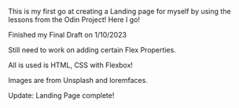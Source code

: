 This is my first go at creating a Landing page for myself by using the lessons from the Odin Project! Here I go!

Finished my Final Draft on 1/10/2023

Still need to work on adding certain Flex Properties.

All is used is HTML, CSS with Flexbox!

Images are from Unsplash and loremfaces.

Update: Landing Page complete!
